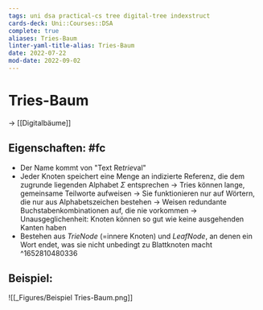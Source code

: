 ```yaml
---
tags: uni dsa practical-cs tree digital-tree indexstruct
cards-deck: Uni::Courses::DSA
complete: true
aliases: Tries-Baum
linter-yaml-title-alias: Tries-Baum
date: 2022-07-22
mod-date: 2022-09-02
---
```


# Tries-Baum
-> [[Digitalbäume]]

## Eigenschaften: #fc
- Der Name kommt von "Text Re*trie*val"
- Jeder Knoten speichert eine Menge an indizierte Referenz, die dem zugrunde liegenden Alphabet $\Sigma$ entsprechen
	-> Tries können lange, gemeinsame Teilworte aufweisen
	-> Sie funktionieren nur auf Wörtern, die nur aus Alphabetszeichen bestehen
	-> Weisen redundante Buchstabenkombinationen auf, die nie vorkommen
	-> Unausgeglichenheit: Knoten können so gut wie keine ausgehenden Kanten haben
- Bestehen aus *TrieNode* (=innere Knoten) und *LeafNode*, an denen ein Wort endet, was sie nicht unbedingt zu Blattknoten macht
^1652810480336

## Beispiel:
![[_Figures/Beispiel Tries-Baum.png]]
